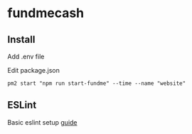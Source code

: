 # fundmecash
## Install


Add .env file

Edit package.json

`pm2 start "npm run start-fundme" --time --name "website"`

## ESLint

Basic eslint setup [guide](https://dev.to/onygami/eslint-and-prettier-for-react-apps-bonus-next-js-and-typescript-3e46)